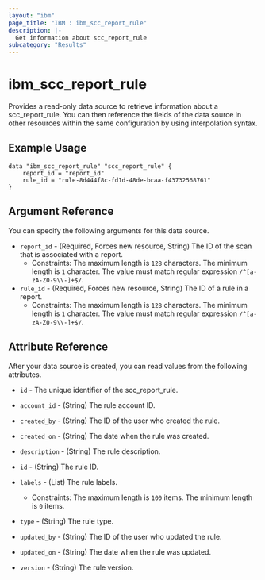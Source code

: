 ```yaml
---
layout: "ibm"
page_title: "IBM : ibm_scc_report_rule"
description: |-
  Get information about scc_report_rule
subcategory: "Results"
---
```


# ibm_scc_report_rule

Provides a read-only data source to retrieve information about a scc_report_rule. You can then reference the fields of the data source in other resources within the same configuration by using interpolation syntax.

## Example Usage

```hcl
data "ibm_scc_report_rule" "scc_report_rule" {
	report_id = "report_id"
	rule_id = "rule-8d444f8c-fd1d-48de-bcaa-f43732568761"
}
```

## Argument Reference

You can specify the following arguments for this data source.

* `report_id` - (Required, Forces new resource, String) The ID of the scan that is associated with a report.
  * Constraints: The maximum length is `128` characters. The minimum length is `1` character. The value must match regular expression `/^[a-zA-Z0-9\\-]+$/`.
* `rule_id` - (Required, Forces new resource, String) The ID of a rule in a report.
  * Constraints: The maximum length is `128` characters. The minimum length is `1` character. The value must match regular expression `/^[a-zA-Z0-9\\-]+$/`.

## Attribute Reference

After your data source is created, you can read values from the following attributes.

* `id` - The unique identifier of the scc_report_rule.
* `account_id` - (String) The rule account ID.

* `created_by` - (String) The ID of the user who created the rule.

* `created_on` - (String) The date when the rule was created.

* `description` - (String) The rule description.

* `id` - (String) The rule ID.

* `labels` - (List) The rule labels.
  * Constraints: The maximum length is `100` items. The minimum length is `0` items.

* `type` - (String) The rule type.

* `updated_by` - (String) The ID of the user who updated the rule.

* `updated_on` - (String) The date when the rule was updated.

* `version` - (String) The rule version.

